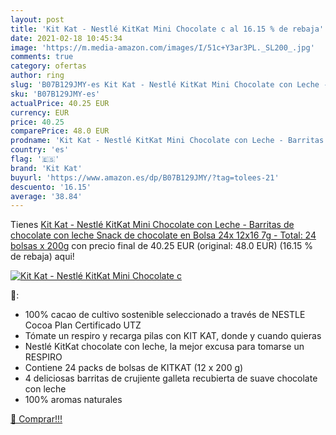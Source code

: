 ```yaml
---
layout: post
title: 'Kit Kat - Nestlé KitKat Mini Chocolate c al 16.15 % de rebaja'
date: 2021-02-18 10:45:34
image: 'https://m.media-amazon.com/images/I/51c+Y3ar3PL._SL200_.jpg'
comments: true
category: ofertas
author: ring
slug: 'B07B129JMY-es Kit Kat - Nestlé KitKat Mini Chocolate con Leche -...'
sku: 'B07B129JMY-es'
actualPrice: 40.25 EUR
currency: EUR
price: 40.25
comparePrice: 48.0 EUR
prodname: 'Kit Kat - Nestlé KitKat Mini Chocolate con Leche - Barritas de chocolate con leche  Snack de chocolate en Bolsa 24x 12x16 7g  - Total: 24 bolsas x 200g'
country: 'es'
flag: '🇪🇸'
brand: 'Kit Kat'
buyurl: 'https://www.amazon.es/dp/B07B129JMY/?tag=tolees-21'
descuento: '16.15'
average: '38.84'
---
```


Tienes [Kit Kat - Nestlé KitKat Mini Chocolate con Leche - Barritas de chocolate con leche  Snack de chocolate en Bolsa 24x 12x16 7g  - Total: 24 bolsas x 200g](https://www.amazon.es/dp/B07B129JMY/?tag=tolees-21) con precio final de  40.25 EUR (original: 48.0 EUR) (16.15 %  de rebaja) aqui!

[![Kit Kat - Nestlé KitKat Mini Chocolate c](https://m.media-amazon.com/images/I/51c+Y3ar3PL._SL200_.jpg)](https://www.amazon.es/dp/B07B129JMY/?tag=tolees-21)

🔎:

- 100% cacao de cultivo sostenible seleccionado a través de NESTLE Cocoa Plan Certificado UTZ
- Tómate un respiro y recarga pilas con KIT KAT, donde y cuando quieras
- Nestlé KitKat chocolate con leche, la mejor excusa para tomarse un RESPIRO
- Contiene 24 packs de bolsas de KITKAT (12 x 200 g)
- 4 deliciosas barritas de crujiente galleta recubierta de suave chocolate con leche
- 100% aromas naturales

[🛒 Comprar!!!](https://www.amazon.es/dp/B07B129JMY/?tag=tolees-21)
